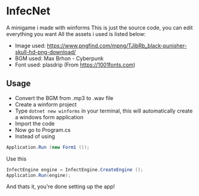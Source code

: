 # InfecNet
A minigame i made with winforms
This is just the source code, you can edit everything you want
All the assets i used is listed below:

- Image used: https://www.pngfind.com/mpng/TJibRb_black-punisher-skull-hd-png-download/
- BGM used: Max Brhon - Cyberpunk
- Font used: plasdrip (From https://1001fonts.com)

## Usage
- Convert the BGM from .mp3 to .wav file
- Create a winform project
- Type ```dotnet new winforms``` in your terminal, this will automatically create a windows form application
- Import the code
- Now go to Program.cs
- Instead of using 
```csharp
Application.Run (new Form1 ());
```
Use this
```csharp
InfectEngine engine = InfectEngine.CreateEngine ();
Application.Run(engine);
```

And thats it, you're done setting up the app!
